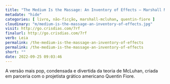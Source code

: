 ```yaml
---
title: "The Medium Is the Massage: An Inventory of Effects — Marshall McLuhan, Quentin Fiore"
metadate: "hide"
categories: [ livro, não-ficção, marshall-mcluhan, quentin-fiore ]
cloudinary: "m/medium-is-the-massage-an-inventory-of-effects.jpg"
visit: http://go.crisdias.com/7rf
finalurl: http://go.crisdias.com/7rf
verb: Leia
permalink: /the-medium-is-the-massage-an-inventory-of-effects
permalink: /the-medium-is-the-massage-an-inventory-of-effects
short: ""
date: 2022-09-25 09:03:46
---
```

A versão mais pop, condensada e divertida da teoria de McLuhan, criada em parceria com o projetista grático americano Quentin Fiore.